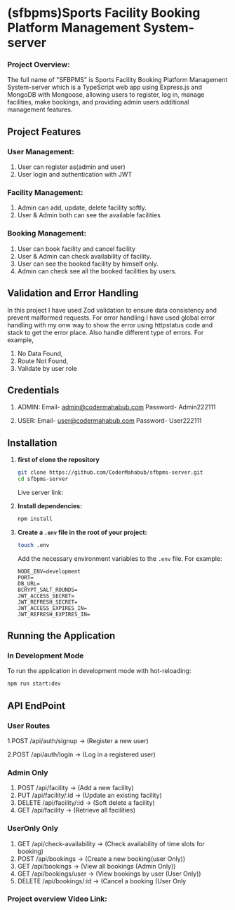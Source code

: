 # (sfbpms)Sports Facility Booking Platform Management System-server

### Project Overview: 

The full name of "SFBPMS" is Sports Facility Booking Platform Management System-server which is a TypeScript web app using Express.js and MongoDB with Mongoose, allowing users to register, log in, manage facilities, make bookings, and providing admin users additional management features.

## Project Features

### User Management:

1. User can register as(admin and user)
2. User login and authentication with JWT

### Facility Management:

1. Admin can add, update, delete facility softly.
2. User & Admin both can see the available facilities  

### Booking Management:

1. User can book facility and cancel facility
2. User & Admin can check availability of facility.
3. User can see the booked facility by himself only.
4. Admin can check see all the booked facilities by users.

## Validation and Error Handling

In this project I have used Zod validation to ensure data consistency and prevent malformed requests. For error handling I have used global error handling with my onw way to show the error using httpstatus code and stack to get the error place. Also handle different type of errors. For example,
1. No Data Found,
2. Route Not Found,
3. Validate by user role

## Credentials

1. ADMIN: Email- admin@codermahabub.com
        Password- Admin222111

2. USER: Email- user@codermahabub.com
        Password- User222111

## Installation

1. **first of clone the repository**
    ```bash
    git clone https://github.com/CoderMahabub/sfbpms-server.git
    cd sfbpms-server
    ```
    Live server link: 

2. **Install dependencies:**
    ```bash
    npm install
    ```

3. **Create a `.env` file in the root of your project:**
    ```bash
    touch .env
    ```
    Add the necessary environment variables to the `.env` file. For example:
    ```env
    NODE_ENV=development
    PORT=
    DB_URL=
    BCRYPT_SALT_ROUNDS=
    JWT_ACCESS_SECRET=
    JWT_REFRESH_SECRET=
    JWT_ACCESS_EXPIRES_IN=
    JWT_REFRESH_EXPIRES_IN=
    ```

## Running the Application

### In Development Mode

To run the application in development mode with hot-reloading:

```bash
npm run start:dev
 ```
## API EndPoint
### User Routes

1.POST /api/auth/signup -> (Register a new user)

2.POST /api/auth/login -> (Log in a registered user)

### Admin Only

1. POST /api/facility -> (Add a new facility)
2. PUT /api/facility/:id -> (Update an existing facility)
3. DELETE /api/facility/:id -> (Soft delete a facility)
4. GET /api/facility -> (Retrieve all facilities)

### UserOnly Only

1. GET /api/check-availability -> (Check availability of time slots for booking)
2. POST /api/bookings -> (Create a new booking(user Only))
3. GET /api/bookings -> (View all bookings (Admin Only))
4. GET /api/bookings/user -> (View bookings by user (User Only))
5. DELETE /api/bookings/:id -> (Cancel a booking (User Only

### Project overview Video Link:
